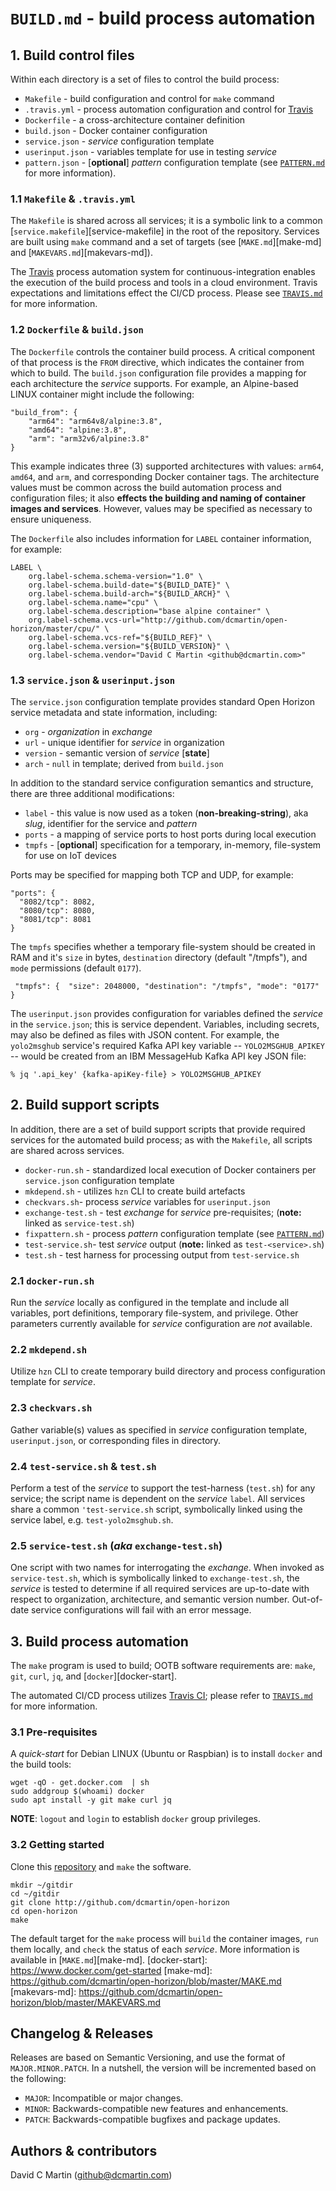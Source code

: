 # `BUILD.md` - build process automation

## 1. Build control files

Within each directory is a set of files to control the build process:

+ `Makefile` - build configuration and control for `make` command
+ `.travis.yml` - process automation configuration and control for [Travis][travis-ci]
+ `Dockerfile` - a cross-architecture container definition
+ `build.json` - Docker container configuration
+ `service.json` - _service_ configuration template
+ `userinput.json` - variables template for use in testing _service_
+ `pattern.json` - [**optional**] _pattern_ configuration template (see [`PATTERN.md`][pattern-md] for more information).

### 1.1 `Makefile` &  `.travis.yml`

The `Makefile` is shared across all services; it is a symbolic link to a common [`service.makefile`][service-makefile] in the root of the repository.
Services are built using `make` command and a set of targets (see [`MAKE.md`][make-md] and [`MAKEVARS.md`][makevars-md]).

The [Travis][travis-ci] process automation system for continuous-integration enables the execution of the build process and tools in a cloud environment. Travis expectations and limitations effect the CI/CD process.  Please see [`TRAVIS.md`][travis-md] for more information.

### 1.2 `Dockerfile` & `build.json`

The `Dockerfile` controls the container build process.  A critical component of that process is the `FROM` directive, which indicates the container from which to build.  The `build.json` configuration file provides a mapping for each architecture the _service_ supports.  For example, an Alpine-based LINUX container might include the following:

```
"build_from": {
    "arm64": "arm64v8/alpine:3.8",
    "amd64": "alpine:3.8",
    "arm": "arm32v6/alpine:3.8"
}
```

This example indicates three (3) supported architectures with values: `arm64`, `amd64`, and `arm`, and corresponding Docker container tags. The architecture values must be common across the build automation process and configuration files; it also **effects the building and naming of container images and services**. However, values may be specified as necessary to ensure uniqueness.

The `Dockerfile` also includes information for `LABEL` container information, for example:

```
LABEL \
    org.label-schema.schema-version="1.0" \
    org.label-schema.build-date="${BUILD_DATE}" \
    org.label-schema.build-arch="${BUILD_ARCH}" \
    org.label-schema.name="cpu" \
    org.label-schema.description="base alpine container" \
    org.label-schema.vcs-url="http://github.com/dcmartin/open-horizon/master/cpu/" \
    org.label-schema.vcs-ref="${BUILD_REF}" \
    org.label-schema.version="${BUILD_VERSION}" \
    org.label-schema.vendor="David C Martin <github@dcmartin.com>"
```

### 1.3 `service.json` & `userinput.json`

The `service.json` configuration template provides standard Open Horizon service metadata and state information, including:

+ `org` - _organization_ in _exchange_
+ `url` - unique identifier for _service_ in organization
+ `version` - semantic version of _service_ [**state**]
+ `arch` - `null` in template; derived from `build.json`

In addition to the standard service configuration semantics and structure, there are three additional modifications:

+ `label` - this value is now used as a token (**non-breaking-string**), aka  _slug_, identifier for the service and _pattern_
+ `ports` - a mapping of service ports to host ports during local execution
+ `tmpfs` - [**optional**] specification for a temporary, in-memory, file-system for use on IoT devices

Ports may be specified for mapping both TCP and UDP, for example:

```
"ports": {
  "8082/tcp": 8082,
  "8080/tcp": 8080,
  "8081/tcp": 8081
}
```

The `tmpfs` specifies whether a temporary file-system should be created in RAM and it's `size` in bytes, `destination` directory (default "/tmpfs"), and `mode` permissions (default `0177`).

```
 "tmpfs": {  "size": 2048000, "destination": "/tmpfs", "mode": "0177" }
```

The `userinput.json` provides configuration for variables defined the _service_ in the `service.json`; this is service dependent.  Variables, including secrets, may also be defined as files with JSON content.  For example, the `yolo2msghub` service's required Kafka API key variable -- `YOLO2MSGHUB_APIKEY` -- would be created from an IBM MessageHub Kafka API key JSON file:

```
% jq '.api_key' {kafka-apiKey-file} > YOLO2MSGHUB_APIKEY
```

## 2. Build support scripts

In addition, there are a set of build support scripts that provide required services for the automated build process; as with the `Makefile`, all scripts are shared across services.

+ `docker-run.sh` - standardized local execution of Docker containers per `service.json` configuration template
+ `mkdepend.sh` - utilizes `hzn` CLI to create build artefacts
+ `checkvars.sh`- process _service_ variables for `userinput.json`
+ `exchange-test.sh` - test _exchange_ for _service_ pre-requisites; (**note:** linked as `service-test.sh`)
+ `fixpattern.sh` - process _pattern_ configuration template (see [`PATTERN.md`][pattern-md])
+ `test-service.sh`- test _service_ output (**note:** linked as `test-<service>.sh`)
+ `test.sh` - test harness for processing output from `test-service.sh`

### 2.1 `docker-run.sh`

Run the _service_ locally as configured in the template and include all variables, port definitions, temporary file-system, and privilege.  Other parameters currently available for _service_ configuration are _not_ available.

### 2.2 `mkdepend.sh`

Utilize `hzn` CLI to create temporary build directory and process configuration template for _service_.

### 2.3 `checkvars.sh`

Gather variable(s) values as specified in _service_ configuration template, `userinput.json`, or corresponding files in directory.

### 2.4 `test-service.sh` & `test.sh`

Perform a test of the _service_ to support the test-harness (`test.sh`) for any service; the script name is dependent on the _service_ `label`.  All services share a common `'test-service.sh` script, symbolically linked using the service label, e.g. `test-yolo2msghub.sh`.

### 2.5 `service-test.sh` (_aka_ `exchange-test.sh`)

One script with two names for interrogating the _exchange_.  When invoked as `service-test.sh`, which is symbolically linked to `exchange-test.sh`, the _service_ is tested to determine if all required services are up-to-date with respect to organization, architecture, and semantic version number.  Out-of-date service configurations will fail with an error message.

## 3. Build process automation

The `make` program is used to build; OOTB software requirements are: `make`, `git`, `curl`, `jq`, and [`docker`][docker-start].

The automated CI/CD process utilizes [Travis CI][travis-ci]; please refer to [`TRAVIS.md`][travis-md] for more information.

### 3.1 Pre-requisites

A _quick-start_ for Debian LINUX (Ubuntu or Raspbian) is to install `docker` and the build tools:

```
wget -qO - get.docker.com  | sh
sudo addgroup $(whoami) docker
sudo apt install -y git make curl jq
```

**NOTE**:  `logout` and `login` to establish `docker` group privileges.

### 3.2 Getting started

Clone this [repository][repository] and `make` the software. 

```
mkdir ~/gitdir
cd ~/gitdir
git clone http://github.com/dcmartin/open-horizon
cd open-horizon
make
```

The default target for the `make` process will `build` the container images, `run` them locally, and `check` the status of each _service_. More information is available in [`MAKE.md`][make-md].
[docker-start]: https://www.docker.com/get-started
[make-md]: https://github.com/dcmartin/open-horizon/blob/master/MAKE.md
[makevars-md]: https://github.com/dcmartin/open-horizon/blob/master/MAKEVARS.md

[travis-md]: https://github.com/dcmartin/open-horizon/blob/master/TRAVIS.md
[design-md]: https://github.com/dcmartin/open-horizon/blob/master/DESIGN.md
[build-md]: https://github.com/dcmartin/open-horizon/blob/master/BUILD.md
[service-md]: https://github.com/dcmartin/open-horizon/blob/master/SERVICE.md
[pattern-md]: https://github.com/dcmartin/open-horizon/blob/master/PATTERN.md
[setup-readme-md]: https://github.com/dcmartin/open-horizon/blob/master/setup/README.md
[travis-yaml]: https://github.com/dcmartin/open-horizon/blob/master/.travis.yml
[travis-ci]: https://travis-ci.org/
[build-pattern-video]: https://youtu.be/cv_rOdxXidA

[yolo-service]: https://github.com/dcmartin/open-horizon/tree/master/yolo/README.md
[hal-service]: https://github.com/dcmartin/open-horizon/tree/master/hal/README.md
[cpu-service]: https://github.com/dcmartin/open-horizon/tree/master/cpu/README.md
[wan-service]: https://github.com/dcmartin/open-horizon/tree/master/wan/README.md
[yolo2msghub-service]: https://github.com/dcmartin/open-horizon/tree/master/yolo2msghub/README.md
[motion2mqtt-service]: https://github.com/dcmartin/open-horizon/tree/master/motion2mqtt/README.md

## Changelog & Releases

Releases are based on Semantic Versioning, and use the format
of ``MAJOR.MINOR.PATCH``. In a nutshell, the version will be incremented
based on the following:

- ``MAJOR``: Incompatible or major changes.
- ``MINOR``: Backwards-compatible new features and enhancements.
- ``PATCH``: Backwards-compatible bugfixes and package updates.

## Authors & contributors

David C Martin (github@dcmartin.com)

[commits]: https://github.com/dcmartin/open-horizon/commits/master
[contributors]: https://github.com/dcmartin/open-horizon/graphs/contributors
[dcmartin]: https://github.com/dcmartin
[edge-fabric]: https://console.test.cloud.ibm.com/docs/services/edge-fabric/getting-started.html
[edge-install]: https://console.test.cloud.ibm.com/docs/services/edge-fabric/adding-devices.html
[edge-slack]: https://ibm-cloudplatform.slack.com/messages/edge-fabric-users/
[ibm-apikeys]: https://console.bluemix.net/iam/#/apikeys
[ibm-registration]: https://console.bluemix.net/registration/
[issue]: https://github.com/dcmartin/open-horizon/issues
[macos-install]: http://pkg.bluehorizon.network/macos
[open-horizon]: http://github.com/open-horizon/
[repository]: https://github.com/dcmartin/open-horizon
[setup]: https://github.com/dcmartin/open-horizon/blob/master/setup/README.md
